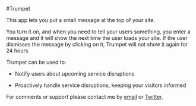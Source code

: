 #Trumpet

This app lets you put a small message at the top of your site. 

You turn it on, and when you need to tell your users something, you enter a message and it will show the next time the user loads your site. If the user dismisses the message by clicking on it, Trumpet will not show it again for 24 hours. 

Trumpet can be used to:

* Notify users about upcoming service disruptions

* Proactively handle service disruptions, keeping your visitors informed

For comments or support please contact me by <a href="mailto:martin+trumpet@blaastolen.com">email</a> or <a href="http://twitter.com/martior">Twitter</a>.

